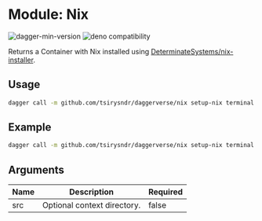 # Module: Nix

![dagger-min-version](https://img.shields.io/badge/dagger-v0.10.0-blue?color=3D66FF)
![deno compatibility](https://shield.deno.dev/deno/^1.41)

Returns a Container with Nix installed using [DeterminateSystems/nix-installer](https://github.com/DeterminateSystems/nix-installer).

## Usage

```sh
dagger call -m github.com/tsirysndr/daggerverse/nix setup-nix terminal
```

## Example

```sh
dagger call -m github.com/tsirysndr/daggerverse/nix setup-nix terminal
```

## Arguments

| Name | Description                                                    | Required |
| ---- | -------------------------------------------------------------- | -------- |
| src  | Optional context directory. | false    |
